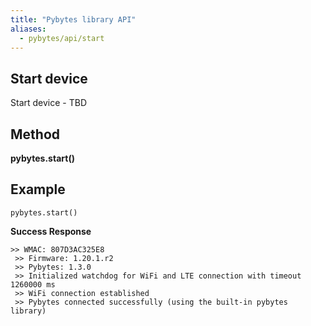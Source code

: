 ```yaml
---
title: "Pybytes library API"
aliases:
  - pybytes/api/start
---
```


**Start device**
----
  Start device - TBD

**Method**
----
**pybytes.start()**

**Example**
----
`pybytes.start()`

**Success Response**

    >> WMAC: 807D3AC325E8
     >> Firmware: 1.20.1.r2
     >> Pybytes: 1.3.0
     >> Initialized watchdog for WiFi and LTE connection with timeout 1260000 ms
     >> WiFi connection established
     >> Pybytes connected successfully (using the built-in pybytes library)
